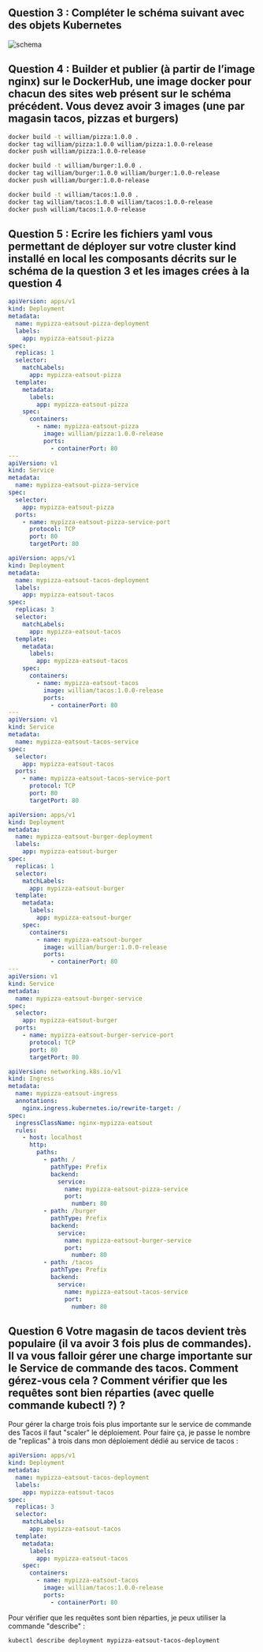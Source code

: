 ## Question 3 : Compléter le schéma suivant avec des objets Kubernetes

![schema](./img-kubernetes.png)

## Question 4 : Builder et publier (à partir de l’image nginx) sur le DockerHub, une image docker pour chacun des sites web présent sur le schéma précédent. Vous devez avoir 3 images (une par magasin tacos, pizzas et burgers)

```bash
docker build -t william/pizza:1.0.0 .
docker tag william/pizza:1.0.0 william/pizza:1.0.0-release
docker push william/pizza:1.0.0-release
```

```bash
docker build -t william/burger:1.0.0 .
docker tag william/burger:1.0.0 william/burger:1.0.0-release
docker push william/burger:1.0.0-release
```

```bash
docker build -t william/tacos:1.0.0 .
docker tag william/tacos:1.0.0 william/tacos:1.0.0-release
docker push william/tacos:1.0.0-release
```

## Question 5 : Ecrire les fichiers yaml vous permettant de déployer sur votre cluster kind installé en local les composants décrits sur le schéma de la question 3 et les images crées à la question 4

```yaml
apiVersion: apps/v1
kind: Deployment
metadata:
  name: mypizza-eatsout-pizza-deployment
  labels:
    app: mypizza-eatsout-pizza
spec:
  replicas: 1
  selector:
    matchLabels:
      app: mypizza-eatsout-pizza
  template:
    metadata:
      labels:
        app: mypizza-eatsout-pizza
    spec:
      containers:
        - name: mypizza-eatsout-pizza
          image: william/pizza:1.0.0-release
          ports:
            - containerPort: 80
---
apiVersion: v1
kind: Service
metadata:
  name: mypizza-eatsout-pizza-service
spec:
  selector:
    app: mypizza-eatsout-pizza
  ports:
    - name: mypizza-eatsout-pizza-service-port
      protocol: TCP
      port: 80
      targetPort: 80
```

```yaml
apiVersion: apps/v1
kind: Deployment
metadata:
  name: mypizza-eatsout-tacos-deployment
  labels:
    app: mypizza-eatsout-tacos
spec:
  replicas: 3
  selector:
    matchLabels:
      app: mypizza-eatsout-tacos
  template:
    metadata:
      labels:
        app: mypizza-eatsout-tacos
    spec:
      containers:
        - name: mypizza-eatsout-tacos
          image: william/tacos:1.0.0-release
          ports:
            - containerPort: 80
---
apiVersion: v1
kind: Service
metadata:
  name: mypizza-eatsout-tacos-service
spec:
  selector:
    app: mypizza-eatsout-tacos
  ports:
    - name: mypizza-eatsout-tacos-service-port
      protocol: TCP
      port: 80
      targetPort: 80
```

```yaml
apiVersion: apps/v1
kind: Deployment
metadata:
  name: mypizza-eatsout-burger-deployment
  labels:
    app: mypizza-eatsout-burger
spec:
  replicas: 1
  selector:
    matchLabels:
      app: mypizza-eatsout-burger
  template:
    metadata:
      labels:
        app: mypizza-eatsout-burger
    spec:
      containers:
        - name: mypizza-eatsout-burger
          image: william/burger:1.0.0-release
          ports:
            - containerPort: 80
---
apiVersion: v1
kind: Service
metadata:
  name: mypizza-eatsout-burger-service
spec:
  selector:
    app: mypizza-eatsout-burger
  ports:
    - name: mypizza-eatsout-burger-service-port
      protocol: TCP
      port: 80
      targetPort: 80
```

```yaml
apiVersion: networking.k8s.io/v1
kind: Ingress
metadata:
  name: mypizza-eatsout-ingress
  annotations:
    nginx.ingress.kubernetes.io/rewrite-target: /
spec:
  ingressClassName: nginx-mypizza-eatsout
  rules:
    - host: localhost
      http:
        paths:
          - path: /
            pathType: Prefix
            backend:
              service:
                name: mypizza-eatsout-pizza-service
                port:
                  number: 80
          - path: /burger
            pathType: Prefix
            backend:
              service:
                name: mypizza-eatsout-burger-service
                port:
                  number: 80
          - path: /tacos
            pathType: Prefix
            backend:
              service:
                name: mypizza-eatsout-tacos-service
                port:
                  number: 80
```

## Question 6 Votre magasin de tacos devient très populaire (il va avoir 3 fois plus de commandes). Il va vous falloir gérer une charge importante sur le Service de commande des tacos. Comment gérez-vous cela ? Comment vérifier que les requêtes sont bien réparties (avec quelle commande kubectl ?) ?

Pour gérer la charge trois fois plus importante sur le service de commande des Tacos il faut "scaler" le déploiement. Pour faire ça, je passe le nombre de "replicas" à trois dans mon déploiement dédié au service de tacos :

```yaml
apiVersion: apps/v1
kind: Deployment
metadata:
  name: mypizza-eatsout-tacos-deployment
  labels:
    app: mypizza-eatsout-tacos
spec:
  replicas: 3
  selector:
    matchLabels:
      app: mypizza-eatsout-tacos
  template:
    metadata:
      labels:
        app: mypizza-eatsout-tacos
    spec:
      containers:
        - name: mypizza-eatsout-tacos
          image: william/tacos:1.0.0-release
          ports:
            - containerPort: 80
```

Pour vérifier que les requêtes sont bien réparties, je peux utiliser la commande "describe" :

```bash
kubectl describe deployment mypizza-eatsout-tacos-deployment
```
